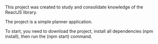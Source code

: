 This project was created to study and consolidate knowledge of the ReactJS library.

The project is a simple planner application.

To start, you need to download the project, install all dependencies (npm install), then run the (npm start) command.
